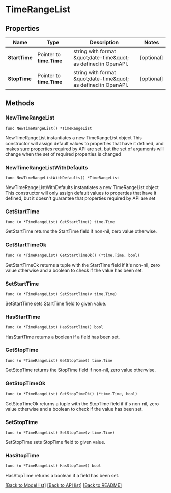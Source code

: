 # TimeRangeList

## Properties

Name | Type | Description | Notes
------------ | ------------- | ------------- | -------------
**StartTime** | Pointer to **time.Time** | string with format \&quot;date-time\&quot; as defined in OpenAPI. | [optional] 
**StopTime** | Pointer to **time.Time** | string with format \&quot;date-time\&quot; as defined in OpenAPI. | [optional] 

## Methods

### NewTimeRangeList

`func NewTimeRangeList() *TimeRangeList`

NewTimeRangeList instantiates a new TimeRangeList object
This constructor will assign default values to properties that have it defined,
and makes sure properties required by API are set, but the set of arguments
will change when the set of required properties is changed

### NewTimeRangeListWithDefaults

`func NewTimeRangeListWithDefaults() *TimeRangeList`

NewTimeRangeListWithDefaults instantiates a new TimeRangeList object
This constructor will only assign default values to properties that have it defined,
but it doesn't guarantee that properties required by API are set

### GetStartTime

`func (o *TimeRangeList) GetStartTime() time.Time`

GetStartTime returns the StartTime field if non-nil, zero value otherwise.

### GetStartTimeOk

`func (o *TimeRangeList) GetStartTimeOk() (*time.Time, bool)`

GetStartTimeOk returns a tuple with the StartTime field if it's non-nil, zero value otherwise
and a boolean to check if the value has been set.

### SetStartTime

`func (o *TimeRangeList) SetStartTime(v time.Time)`

SetStartTime sets StartTime field to given value.

### HasStartTime

`func (o *TimeRangeList) HasStartTime() bool`

HasStartTime returns a boolean if a field has been set.

### GetStopTime

`func (o *TimeRangeList) GetStopTime() time.Time`

GetStopTime returns the StopTime field if non-nil, zero value otherwise.

### GetStopTimeOk

`func (o *TimeRangeList) GetStopTimeOk() (*time.Time, bool)`

GetStopTimeOk returns a tuple with the StopTime field if it's non-nil, zero value otherwise
and a boolean to check if the value has been set.

### SetStopTime

`func (o *TimeRangeList) SetStopTime(v time.Time)`

SetStopTime sets StopTime field to given value.

### HasStopTime

`func (o *TimeRangeList) HasStopTime() bool`

HasStopTime returns a boolean if a field has been set.


[[Back to Model list]](../README.md#documentation-for-models) [[Back to API list]](../README.md#documentation-for-api-endpoints) [[Back to README]](../README.md)


